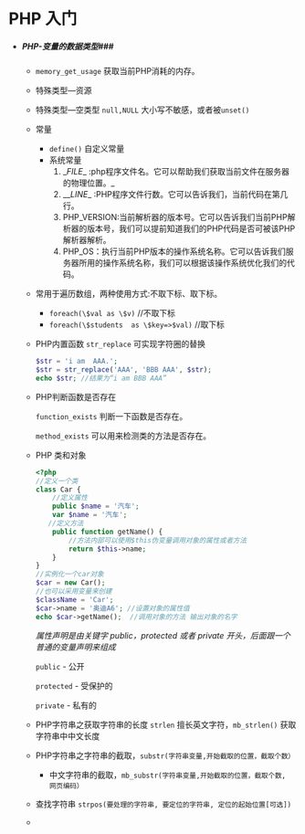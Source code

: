 # PHP 入门

- ##### PHP-变量的数据类型###

  - `memory_get_usage`  获取当前PHP消耗的内存。

  - 特殊类型—资源

  - 特殊类型—空类型 `null,NULL` 大小写不敏感，或者被`unset()` 

  - 常量

    - `define()` 自定义常量
    - 系统常量
      1. \__FILE__ :php程序文件名。它可以帮助我们获取当前文件在服务器的物理位置。_
      2. \_\__LINE__ :PHP程序文件行数。它可以告诉我们，当前代码在第几行。
      3. PHP_VERSION:当前解析器的版本号。它可以告诉我们当前PHP解析器的版本号，我们可以提前知道我们的PHP代码是否可被该PHP解析器解析。
      4. PHP_OS：执行当前PHP版本的操作系统名称。它可以告诉我们服务器所用的操作系统名称，我们可以根据该操作系统优化我们的代码。

  - 常用于遍历数组，两种使用方式:不取下标、取下标。

    - `foreach(\$val as \$v)`  //不取下标
    - `foreach(\$students  as \$key=>$val)`   //取下标

  - PHP内置函数 `str_replace`   可实现字符圈的替换

    ```PHP
    $str = 'i am  AAA.';
    $str = str_replace('AAA', 'BBB AAA', $str);
    echo $str; //结果为“i am BBB AAA”
    ```

  - PHP判断函数是否存在

    `function_exists` 判断一下函数是否存在。

    `method_exists` 可以用来检测类的方法是否存在。

  - PHP 类和对象

    ```PHP 
    <?php
    //定义一个类
    class Car {
    	//定义属性
        public $name = '汽车';
        var $name = '汽车';
       //定义方法
        public function getName() {
            //方法内部可以使用$this伪变量调用对象的属性或者方法
            return $this->name;
        }
    }
    //实例化一个car对象
    $car = new Car();
    //也可以采用变量来创建
    $className = 'Car';
    $car->name = '奥迪A6'; //设置对象的属性值
    echo $car->getName();  //调用对象的方法 输出对象的名字
    ```

    *属性声明是由关键字 public，protected 或者 private 开头，后面跟一个普通的变量声明来组成*

    `public`  - 公开

    `protected` - 受保护的

    `private` - 私有的

  - PHP字符串之获取字符串的长度 `strlen` 擅长英文字符，`mb_strlen()` 获取字符串中中文长度

  - PHP字符串之字符串的截取，`substr(字符串变量,开始截取的位置，截取个数）`

    - 中文字符串的截取，`mb_substr(字符串变量,开始截取的位置，截取个数, 网页编码）`

  - 查找字符串 `strpos(要处理的字符串, 要定位的字符串, 定位的起始位置[可选])`

  - ​
